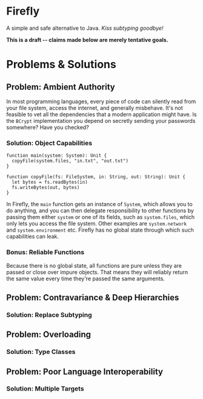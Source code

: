 # Firefly
A simple and safe alternative to Java. *Kiss subtyping goodbye!*

**This is a draft -- claims made below are merely tentative goals.**


# Problems & Solutions

## Problem: Ambient Authority

In most programming languages, every piece of code can silently read from your file system, access the internet, and generally misbehave. It's not feasible to vet all the dependencies that a modern application might have. Is the `BCrypt` implementation you depend on secretly sending your passwords somewhere? Have you checked?

### Solution: Object Capabilities

```
function main(system: System): Unit {
  copyFile(system.files, "in.txt", "out.txt")
}

function copyFile(fs: FileSystem, in: String, out: String): Unit {
  let bytes = fs.readBytes(in)
  fs.writeBytes(out, bytes)
}
```

In Firefly, the `main` function gets an instance of `System`, which allows you to do anything, and you can then delegate responsibility to other functions by passing them either `system` or one of its fields, such as `system.files`, which only lets you access the file system. Other examples are `system.network` and `system.environment` etc. Firefly has no global state through which such capabilities can leak.

### Bonus: Reliable Functions

Because there is no global state, all functions are pure unless they are passed or close over impure objects. That means they will reliably return the same value every time they're passed the same arguments.


## Problem: Contravariance & Deep Hierarchies



### Solution: Replace Subtyping




## Problem: Overloading

### Solution: Type Classes


## Problem: Poor Language Interoperability

### Solution: Multiple Targets

